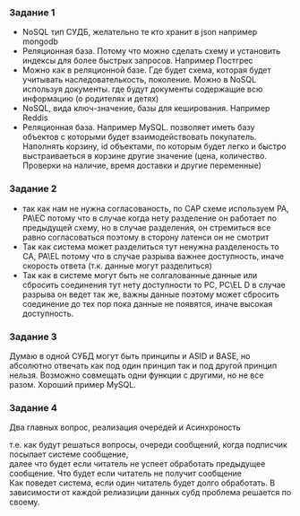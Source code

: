 ### Задание 1

- NoSQL тип СУДБ, желательно те кто хранит в json например mongodb
- Реляционная база. Потому что можно сделать схему и установить индексы для более быстрых запросов. Например Постгрес
- Можно как в реляционной базе. Где будет схема, которая будет учитывать наследователькость, поколение. Можно в NoSQL используя документы. где будут документы содержащие всю информацию (о родителях и детях)
- NoSQL, вида ключ-значение, базы для кеширования. Например Reddis 
- Реляционная база. Например MySQL. позволяет иметь базу объектов с которыми будет взаимодействовать покупатель. Наполнять корзину, id объектами, по которым будет легко и быстро выстраиваеться в корзине другие значение (цена, количество. Проверки на наличие, время доставки и другие переменные)

### Задание 2


- так как нам не нужна согласованость, по CAP схеме используем PA, PA\EC потому что  в случае когда нету разделение он работает по предыдущей схему, но в случае разделения, он стремиться все равно согласоваться поэтому в сторону латенси он не смотрит
- Так как система может разделиться тут ненужна разделеность то CA, PA\EL потому что в случае разрыва важнее доступность, иначе скорость ответа (т.к. данные могут разделиться)
- Так как в системе могут быть не солгалованные данные или сбросить соединения тут нету доступности то PC, PC\EL D в случае разрыва он ведет так же, важны данные поэтому может сбросить соединение до  тех пор пока данные не появятся, иначе высокая доступность.


### Задание 3

Думаю в одной СУБД могут быть принципы и ASID и BASE, но абсолютно отвечать как под один принцип так и под другой принцип нельзя. Возможно совмещать одни функции с другими, но не все разом. Хороший пример MySQL. 

### Задание 4

Два главных вопрос, реализация очередей и Асинхроность

т.е. как будут решаться вопросы, очереди сообщений, когда подписчик посылает системе сообщение,  
далее что будет если читатель не успеет обработать предыдущее сообщение. Что будет если читатель не получит сообщение  
Как поведет система, если один читатель будет долго обработать. В зависимости от каждой релиазиции данных субд проблема решается по своему.